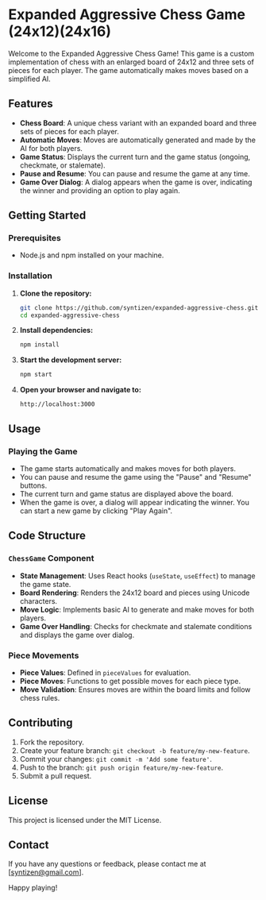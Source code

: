 # Expanded Aggressive Chess Game (24x12)(24x16)

Welcome to the Expanded Aggressive Chess Game! This game is a custom implementation of chess with an enlarged board of 24x12 and three sets of pieces for each player. The game automatically makes moves based on a simplified AI.

## Features

- **Chess Board**: A unique chess variant with an expanded board and three sets of pieces for each player.
- **Automatic Moves**: Moves are automatically generated and made by the AI for both players.
- **Game Status**: Displays the current turn and the game status (ongoing, checkmate, or stalemate).
- **Pause and Resume**: You can pause and resume the game at any time.
- **Game Over Dialog**: A dialog appears when the game is over, indicating the winner and providing an option to play again.

## Getting Started

### Prerequisites

- Node.js and npm installed on your machine.

### Installation

1. **Clone the repository:**

   ```bash
   git clone https://github.com/syntizen/expanded-aggressive-chess.git
   cd expanded-aggressive-chess
   ```

2. **Install dependencies:**

   ```bash
   npm install
   ```

3. **Start the development server:**

   ```bash
   npm start
   ```

4. **Open your browser and navigate to:**

   ```
   http://localhost:3000
   ```

## Usage

### Playing the Game

- The game starts automatically and makes moves for both players.
- You can pause and resume the game using the "Pause" and "Resume" buttons.
- The current turn and game status are displayed above the board.
- When the game is over, a dialog will appear indicating the winner. You can start a new game by clicking "Play Again".

## Code Structure

### `ChessGame` Component

- **State Management**: Uses React hooks (`useState`, `useEffect`) to manage the game state.
- **Board Rendering**: Renders the 24x12 board and pieces using Unicode characters.
- **Move Logic**: Implements basic AI to generate and make moves for both players.
- **Game Over Handling**: Checks for checkmate and stalemate conditions and displays the game over dialog.

### Piece Movements

- **Piece Values**: Defined in `pieceValues` for evaluation.
- **Piece Moves**: Functions to get possible moves for each piece type.
- **Move Validation**: Ensures moves are within the board limits and follow chess rules.

## Contributing

1. Fork the repository.
2. Create your feature branch: `git checkout -b feature/my-new-feature`.
3. Commit your changes: `git commit -m 'Add some feature'`.
4. Push to the branch: `git push origin feature/my-new-feature`.
5. Submit a pull request.

## License

This project is licensed under the MIT License.

## Contact

If you have any questions or feedback, please contact me at [syntizen@gmail.com].

Happy playing!
